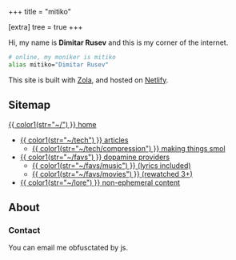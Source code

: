 +++
title = "mitiko"

[extra]
tree = true
+++

Hi, my name is **Dimitar Rusev** and this is my corner of the internet.

```bash
# online, my moniker is mitiko
alias mitiko="Dimitar Rusev"
```

This site is built with [Zola](https://getzola.org), and hosted on [Netlify](https://netlify.com).

## Sitemap

<nav>

[{{ color1(str="~/") }} home](/)
- [{{ color1(str="~/tech") }} articles](/tech)
  - [{{ color1(str="~/tech/compression") }} making things smol](/tech/compression)
- [{{ color1(str="~/favs") }} dopamine providers](/favs)
  - [{{ color1(str="~/favs/music") }} (lyrics included)](/favs/music)
  - [{{ color1(str="~/favs/movies") }} (rewatched 3+)](/favs/movies)
- [{{ color1(str="~/lore") }} non-ephemeral content](/lore)
</nav>

## About

### Contact

You can email me <a id="email">obfusctated by js</a>.


<script>
// obfuscate email so it's harder on the web crawlers
const rot13 = (str) => str.replace(/[a-z]/gi, x => String.fromCharCode(x.charCodeAt(0) + (x.toLowerCase() <= 'm' ? 13 : -13)));
let obfsName = "zvgvxbqri";
let addr = rot13(obfsName) + "@" + "gmail.com";
let emailEl = document.getElementById("email");
emailEl.innerText = addr;
emailEl.href = "mailto:" + addr;
</script>

